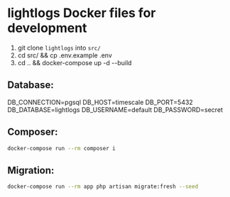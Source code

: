 # lightlogs Docker files for development

1. git clone `lightlogs` into `src/`
2. cd src/ && cp .env.example .env
3. cd .. && docker-compose up -d --build

## Database:
DB_CONNECTION=pgsql
DB_HOST=timescale
DB_PORT=5432
DB_DATABASE=lightlogs
DB_USERNAME=default
DB_PASSWORD=secret

## Composer:
```bash
docker-compose run --rm composer i
```

## Migration:
```bash
docker-compose run --rm app php artisan migrate:fresh --seed
```
